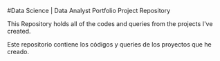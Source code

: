 #Data Science | Data Analyst  Portfolio Project Repository


This Repository holds all of the codes and queries from the projects I've created.


Este repositorio contiene los códigos y queries de los proyectos que he creado.
